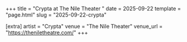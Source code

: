 +++
title = "Crypta at The Nile Theater "
date = 2025-09-22
template = "page.html"
slug = "2025-09-22-crypta"

[extra]
artist = "Crypta"
venue = "The Nile Theater"
venue_url = "https://theniletheatre.com/"
+++

